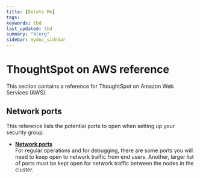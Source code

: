```yaml
---
title: [Delete Me]
tags:
keywords: tbd
last_updated: tbd
summary: "blerg"
sidebar: mydoc_sidebar
---
```

# ThoughtSpot on AWS reference

This section contains a reference for ThoughtSpot on Amazon Web Services (AWS).

## Network ports

This reference lists the potential ports to open when setting up your security group.

-   **[Network ports](/pages/admin/setup/firewall_ports.html)**  
For regular operations and for debugging, there are some ports you will need to keep open to network traffic from end users. Another, larger list of ports must be kept open for network traffic between the nodes in the cluster.
